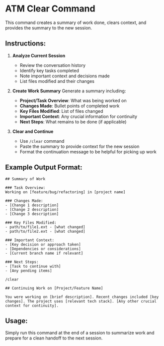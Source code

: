 # ATM Clear Command

This command creates a summary of work done, clears context, and provides the summary to the new session.

## Instructions:

1. **Analyze Current Session**
   - Review the conversation history
   - Identify key tasks completed
   - Note important context and decisions made
   - List files modified and their changes

2. **Create Work Summary**
   Generate a summary including:
   - **Project/Task Overview**: What was being worked on
   - **Changes Made**: Bullet points of completed work
   - **Key Files Modified**: List of files changed
   - **Important Context**: Any crucial information for continuity
   - **Next Steps**: What remains to be done (if applicable)

3. **Clear and Continue**
   - Use `/clear` command
   - Paste the summary to provide context for the new session
   - Format the continuation message to be helpful for picking up work

## Example Output Format:

```
## Summary of Work

### Task Overview:
Working on [feature/bug/refactoring] in [project name]

### Changes Made:
- [Change 1 description]
- [Change 2 description]
- [Change 3 description]

### Key Files Modified:
- path/to/file1.ext - [what changed]
- path/to/file2.ext - [what changed]

### Important Context:
- [Key decision or approach taken]
- [Dependencies or considerations]
- [Current branch name if relevant]

### Next Steps:
- [Task to continue with]
- [Any pending items]

/clear

## Continuing Work on [Project/Feature Name]

You were working on [brief description]. Recent changes included [key changes]. The project uses [relevant tech stack]. [Any other crucial context for continuity].
```

## Usage:
Simply run this command at the end of a session to summarize work and prepare for a clean handoff to the next session.
